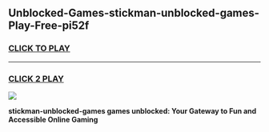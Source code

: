 
## Unblocked-Games-stickman-unblocked-games-Play-Free-pi52f
<h3>
<a href="https://premium76.site?title=stickman-unblocked-games&ref=09A">CLICK TO PLAY</a></h3>
<hr>

<h3>
<a href="https://premium76.site?title=stickman-unblocked-games&ref=09A">CLICK 2 PLAY</a>
  
</h3>

<a href="https://premium76.site?title=stickman-unblocked-games&ref=09A"><img src="https://clearcache.store/games.png"></a>


**stickman-unblocked-games games unblocked: Your Gateway to Fun and Accessible Online Gaming**
